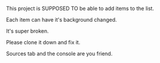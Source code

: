 This project is SUPPOSED TO be able to add items to the list.

Each item can have it's background changed.

It's super broken.

Please clone it down and fix it. 

Sources tab and the console are you friend. 